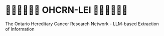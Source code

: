 # 🌺🌺🌺🌺🌺🌺 OHCRN-LEI 🌺🌺🌺🌺🌺🌺 
The Ontario Hereditary Cancer Research Network - LLM-based Extraction of Information
